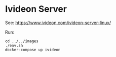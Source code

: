 # Ivideon Server

See: https://www.ivideon.com/ivideon-server-linux/

Run:
```
cd ../../images
./env.sh
docker-compose up ivideon
```
